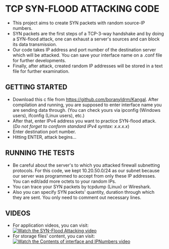 TCP SYN-FLOOD ATTACKING CODE
============================

* This project aims to create SYN packets with random source-IP numbers.
* SYN packets are the first steps of a TCP-3-way handshake and by doing a SYN-flood attack, one can exhaust a server's sources and can block its data transmission. 
* Our code takes IP address and port number of the destination server which will be attacked. You can save your interface name on a .conf file for further developments. 
* Finally, after attack, created random IP addresses will be stored in a text file for further examination.

GETTING STARTED
---------------

* Download this c file from https://github.com/boranyldrm/Kangal. After compilation and running, you are supposed to enter interface name you are sending data through. (You can check yours via ipconfig (Windows users), ifconfig (Linux users), etc.)
* After that, enter IPv4 address you want to practice SYN-flood attack. (_Do not forget to conform standard IPv4 syntax: x.x.x.x_)
* Enter destination port number. 
* Hitting ENTER, attack begins...

RUNNING THE TESTS
-----------------

* Be careful about the server's to which you attacked firewall subnetting protocols. For this code, we kept 10.20.50.0/24 as our subnet because our server was programmed to accept from only these IP addresses. You can edit/add more octets to your random IPs.
* You can trace your SYN packets by tcpdump (Linux) or Wireshark.
* Also you can specify SYN packets' quantity, duration through which they are sent. You only need to comment out necessary lines.

VIDEOS
------

* For application videos, you can visit: [![Watch the SYN-Flood Attacking video]()](https://youtu.be/ciHMhSGKe7A)
* For storage files' content, you can visit: [![Watch the Contents of interface and IPNumbers video]()](https://youtu.be/nTcuAT4HJQQ)
